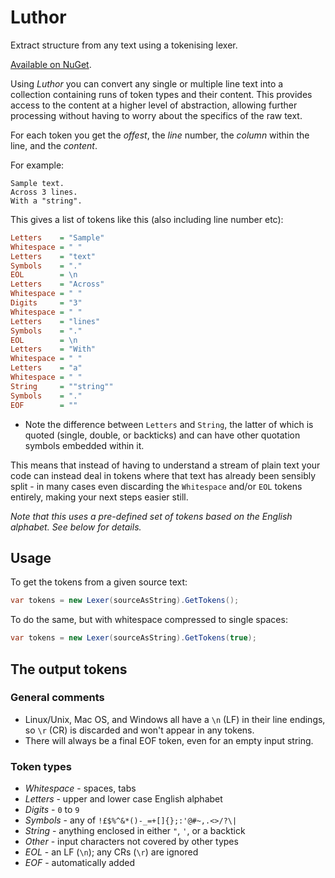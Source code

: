 # Luthor

Extract structure from any text using a tokenising lexer.

[Available on NuGet](https://www.nuget.org/packages/Luthor/).

Using *Luthor* you can convert any single or multiple line text into a collection containing runs of token types and their content. This provides access to the content at a higher level
of abstraction, allowing further processing without having to worry about
the specifics of the raw text.

For each token you get the *offest*, the *line* number, the *column* within the line, and the *content*.

For example:

```
Sample text.
Across 3 lines.
With a "string".
```

This gives a list of tokens like this (also including line number etc):

``` ini
Letters    = "Sample"
Whitespace = " "
Letters    = "text"
Symbols    = "."
EOL        = \n
Letters    = "Across"
Whitespace = " "
Digits     = "3"
Whitespace = " "
Letters    = "lines"
Symbols    = "."
EOL        = \n
Letters    = "With"
Whitespace = " "
Letters    = "a"
Whitespace = " "
String     = ""string""
Symbols    = "."
EOF        = ""
```

* Note the difference between `Letters` and `String`, the latter of which is quoted (single, double, or backticks) and can have other quotation symbols embedded within it.

This means that instead of having to understand a stream of plain text your code
can instead deal in tokens where that text has already been sensibly split - in many cases even discarding the `Whitespace` and/or `EOL` tokens entirely, making your next steps easier still.

*Note that this uses a pre-defined set of tokens based on the English alphabet. See below for details.*

## Usage

To get the tokens from a given source text:

``` cs
var tokens = new Lexer(sourceAsString).GetTokens();
```

To do the same, but with whitespace compressed to single spaces:

``` cs
var tokens = new Lexer(sourceAsString).GetTokens(true);
```

## The output tokens

### General comments

- Linux/Unix, Mac OS, and Windows all have a `\n` (LF) in their line endings,
  so `\r` (CR) is discarded and won't appear in any tokens.
- There will always be a final EOF token, even for an empty input string.

### Token types

* *Whitespace* - spaces, tabs
* *Letters* - upper and lower case English alphabet
* *Digits* - `0` to `9`
* *Symbols* - any of `!£$%^&*()-_=+[]{};:'@#~,.<>/?\|`
* *String* - anything enclosed in either `"`, `'`, or a backtick
* *Other* - input characters not covered by other types
* *EOL* - an LF (`\n`); any CRs (`\r`) are ignored
* *EOF* - automatically added
